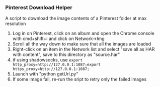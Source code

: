 ### Pinterest Download Helper
A script to download the image contents of a Pinterest folder at max resolution


1. Log in on Pinterest, click on an album and open the Chrome console with cmd+shift+i and click on Network->Img
1. Scroll all the way down to make sure that all the images are loaded
1. Right-click on an item in the Network list and select "save all as HAR with content", save to this directory as "source.har"
1. if using shadowsocks, use `export http_proxy=http://127.0.0.1:1087;export https_proxy=http://127.0.0.1:1087;`
1. Launch with "python getUrl.py"
1. If some image fail, re-run the sript to retry only the failed images
